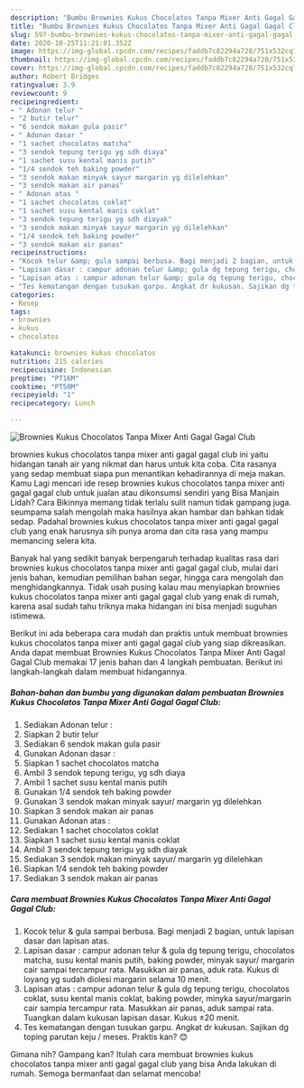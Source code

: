 ```yaml
---
description: "Bumbu Brownies Kukus Chocolatos Tanpa Mixer Anti Gagal Gagal Club | Cara Bikin Brownies Kukus Chocolatos Tanpa Mixer Anti Gagal Gagal Club Yang Enak dan Simpel"
title: "Bumbu Brownies Kukus Chocolatos Tanpa Mixer Anti Gagal Gagal Club | Cara Bikin Brownies Kukus Chocolatos Tanpa Mixer Anti Gagal Gagal Club Yang Enak dan Simpel"
slug: 597-bumbu-brownies-kukus-chocolatos-tanpa-mixer-anti-gagal-gagal-club-cara-bikin-brownies-kukus-chocolatos-tanpa-mixer-anti-gagal-gagal-club-yang-enak-dan-simpel
date: 2020-10-25T11:21:01.352Z
image: https://img-global.cpcdn.com/recipes/faddb7c82294a728/751x532cq70/brownies-kukus-chocolatos-tanpa-mixer-anti-gagal-gagal-club-foto-resep-utama.jpg
thumbnail: https://img-global.cpcdn.com/recipes/faddb7c82294a728/751x532cq70/brownies-kukus-chocolatos-tanpa-mixer-anti-gagal-gagal-club-foto-resep-utama.jpg
cover: https://img-global.cpcdn.com/recipes/faddb7c82294a728/751x532cq70/brownies-kukus-chocolatos-tanpa-mixer-anti-gagal-gagal-club-foto-resep-utama.jpg
author: Robert Bridges
ratingvalue: 3.9
reviewcount: 9
recipeingredient:
- " Adonan telur "
- "2 butir telur"
- "6 sendok makan gula pasir"
- " Adonan dasar "
- "1 sachet chocolatos matcha"
- "3 sendok tepung terigu yg sdh diaya"
- "1 sachet susu kental manis putih"
- "1/4 sendok teh baking powder"
- "3 sendok makan minyak sayur margarin yg dilelehkan"
- "3 sendok makan air panas"
- " Adonan atas "
- "1 sachet chocolatos coklat"
- "1 sachet susu kental manis coklat"
- "3 sendok tepung terigu yg sdh diayak"
- "3 sendok makan minyak sayur margarin yg dilelehkan"
- "1/4 sendok teh baking powder"
- "3 sendok makan air panas"
recipeinstructions:
- "Kocok telur &amp; gula sampai berbusa. Bagi menjadi 2 bagian, untuk lapisan dasar dan lapisan atas."
- "Lapisan dasar : campur adonan telur &amp; gula dg tepung terigu, chocolatos matcha, susu kental manis putih, baking powder, minyak sayur/ margarin cair sampai tercampur rata. Masukkan air panas, aduk rata. Kukus di loyang yg sudah diolesi margarin selama 10 menit."
- "Lapisan atas : campur adonan telur &amp; gula dg tepung terigu, chocolatos coklat, susu kental manis coklat, baking powder, minyka sayur/margarin cair sampia tercampur rata. Masukkan air panas, aduk sampai rata. Tuangkan dalam kukusan lapisan dasar. Kukus ±20 menit."
- "Tes kematangan dengan tusukan garpu. Angkat dr kukusan. Sajikan dg toping parutan keju / meses. Praktis kan? 😊"
categories:
- Resep
tags:
- brownies
- kukus
- chocolatos

katakunci: brownies kukus chocolatos 
nutrition: 215 calories
recipecuisine: Indonesian
preptime: "PT16M"
cooktime: "PT50M"
recipeyield: "1"
recipecategory: Lunch

---
```



![Brownies Kukus Chocolatos Tanpa Mixer Anti Gagal Gagal Club](https://img-global.cpcdn.com/recipes/faddb7c82294a728/751x532cq70/brownies-kukus-chocolatos-tanpa-mixer-anti-gagal-gagal-club-foto-resep-utama.jpg)


brownies kukus chocolatos tanpa mixer anti gagal gagal club ini yaitu hidangan tanah air yang nikmat dan harus untuk kita coba. Cita rasanya yang sedap membuat siapa pun menantikan kehadirannya di meja makan.
Kamu Lagi mencari ide resep brownies kukus chocolatos tanpa mixer anti gagal gagal club untuk jualan atau dikonsumsi sendiri yang Bisa Manjain Lidah? Cara Bikinnya memang tidak terlalu sulit namun tidak gampang juga. seumpama salah mengolah maka hasilnya akan hambar dan bahkan tidak sedap. Padahal brownies kukus chocolatos tanpa mixer anti gagal gagal club yang enak harusnya sih punya aroma dan cita rasa yang mampu memancing selera kita.

Banyak hal yang sedikit banyak berpengaruh terhadap kualitas rasa dari brownies kukus chocolatos tanpa mixer anti gagal gagal club, mulai dari jenis bahan, kemudian pemilihan bahan segar, hingga cara mengolah dan menghidangkannya. Tidak usah pusing kalau mau menyiapkan brownies kukus chocolatos tanpa mixer anti gagal gagal club yang enak di rumah, karena asal sudah tahu triknya maka hidangan ini bisa menjadi suguhan istimewa.




Berikut ini ada beberapa cara mudah dan praktis untuk membuat brownies kukus chocolatos tanpa mixer anti gagal gagal club yang siap dikreasikan. Anda dapat membuat Brownies Kukus Chocolatos Tanpa Mixer Anti Gagal Gagal Club memakai 17 jenis bahan dan 4 langkah pembuatan. Berikut ini langkah-langkah dalam membuat hidangannya.

<!--inarticleads1-->

##### Bahan-bahan dan bumbu yang digunakan dalam pembuatan Brownies Kukus Chocolatos Tanpa Mixer Anti Gagal Gagal Club:

1. Sediakan  Adonan telur :
1. Siapkan 2 butir telur
1. Sediakan 6 sendok makan gula pasir
1. Gunakan  Adonan dasar :
1. Siapkan 1 sachet chocolatos matcha
1. Ambil 3 sendok tepung terigu, yg sdh diaya
1. Ambil 1 sachet susu kental manis putih
1. Gunakan 1/4 sendok teh baking powder
1. Gunakan 3 sendok makan minyak sayur/ margarin yg dilelehkan
1. Siapkan 3 sendok makan air panas
1. Gunakan  Adonan atas :
1. Sediakan 1 sachet chocolatos coklat
1. Siapkan 1 sachet susu kental manis coklat
1. Ambil 3 sendok tepung terigu yg sdh diayak
1. Sediakan 3 sendok makan minyak sayur/ margarin yg dilelehkan
1. Siapkan 1/4 sendok teh baking powder
1. Sediakan 3 sendok makan air panas




<!--inarticleads2-->

##### Cara membuat Brownies Kukus Chocolatos Tanpa Mixer Anti Gagal Gagal Club:

1. Kocok telur &amp; gula sampai berbusa. Bagi menjadi 2 bagian, untuk lapisan dasar dan lapisan atas.
1. Lapisan dasar : campur adonan telur &amp; gula dg tepung terigu, chocolatos matcha, susu kental manis putih, baking powder, minyak sayur/ margarin cair sampai tercampur rata. Masukkan air panas, aduk rata. Kukus di loyang yg sudah diolesi margarin selama 10 menit.
1. Lapisan atas : campur adonan telur &amp; gula dg tepung terigu, chocolatos coklat, susu kental manis coklat, baking powder, minyka sayur/margarin cair sampia tercampur rata. Masukkan air panas, aduk sampai rata. Tuangkan dalam kukusan lapisan dasar. Kukus ±20 menit.
1. Tes kematangan dengan tusukan garpu. Angkat dr kukusan. Sajikan dg toping parutan keju / meses. Praktis kan? 😊




Gimana nih? Gampang kan? Itulah cara membuat brownies kukus chocolatos tanpa mixer anti gagal gagal club yang bisa Anda lakukan di rumah. Semoga bermanfaat dan selamat mencoba!
